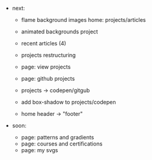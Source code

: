 - next: 

    - flame background images home: projects/articles
    - animated backgrounds project

    - recent articles (4)

    - projects restructuring
    - page: view projects
    - page: github projects
    - projects -> codepen/gitgub
    - add box-shadow to projects/codepen

    - home header -> "footer"


- soon:
    - page: patterns and gradients
    - page: courses and certifications
    - page: my svgs